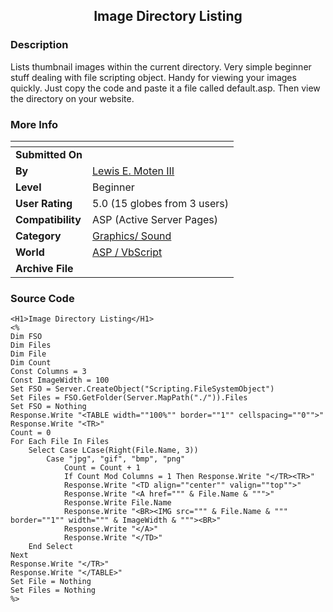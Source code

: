 ﻿<div align="center">

## Image Directory Listing


</div>

### Description

Lists thumbnail images within the current directory. Very simple beginner stuff dealing with file scripting object. Handy for viewing your images quickly. Just copy the code and paste it a file called default.asp. Then view the directory on your website.
 
### More Info
 


<span>             |<span>
---                |---
**Submitted On**   |
**By**             |[Lewis E\. Moten III](https://github.com/Planet-Source-Code/PSCIndex/blob/master/ByAuthor/lewis-e-moten-iii.md)
**Level**          |Beginner
**User Rating**    |5.0 (15 globes from 3 users)
**Compatibility**  |ASP \(Active Server Pages\)
**Category**       |[Graphics/ Sound](https://github.com/Planet-Source-Code/PSCIndex/blob/master/ByCategory/graphics-sound__4-15.md)
**World**          |[ASP / VbScript](https://github.com/Planet-Source-Code/PSCIndex/blob/master/ByWorld/asp-vbscript.md)
**Archive File**   |[](https://github.com/Planet-Source-Code/lewis-e-moten-iii-image-directory-listing__4-7522/archive/master.zip)





### Source Code

```
<H1>Image Directory Listing</H1>
<%
Dim FSO
Dim Files
Dim File
Dim Count
Const Columns = 3
Const ImageWidth = 100
Set FSO = Server.CreateObject("Scripting.FileSystemObject")
Set Files = FSO.GetFolder(Server.MapPath("./")).Files
Set FSO = Nothing
Response.Write "<TABLE width=""100%"" border=""1"" cellspacing=""0"">"
Response.Write "<TR>"
Count = 0
For Each File In Files
	Select Case LCase(Right(File.Name, 3))
		Case "jpg", "gif", "bmp", "png"
			Count = Count + 1
			If Count Mod Columns = 1 Then Response.Write "</TR><TR>"
			Response.Write "<TD align=""center"" valign=""top"">"
			Response.Write "<A href=""" & File.Name & """>"
			Response.Write File.Name
			Response.Write "<BR><IMG src=""" & File.Name & """ border=""1"" width=""" & ImageWidth & """><BR>"
			Response.Write "</A>"
			Response.Write "</TD>"
	End Select
Next
Response.Write "</TR>"
Response.Write "</TABLE>"
Set File = Nothing
Set Files = Nothing
%>
```

